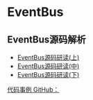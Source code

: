 # EventBus


## **EventBus源码解析**
- [EventBus源码研读(上)](http://kymjs.com/code/2015/12/12/01)
- [EventBus源码研读(中)](http://www.kymjs.com/code/2015/12/13/01/)
- [EventBus源码研读(下)](http://kymjs.com/code/2015/12/16/01/)

[代码事例 GitHub：](https://github.com/kymjs/EventBus)
